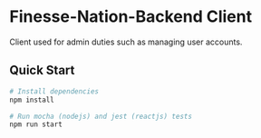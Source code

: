 # Finesse-Nation-Backend Client

Client used for admin duties such as managing user accounts.

## Quick Start

```bash
# Install dependencies
npm install

# Run mocha (nodejs) and jest (reactjs) tests
npm run start
```
